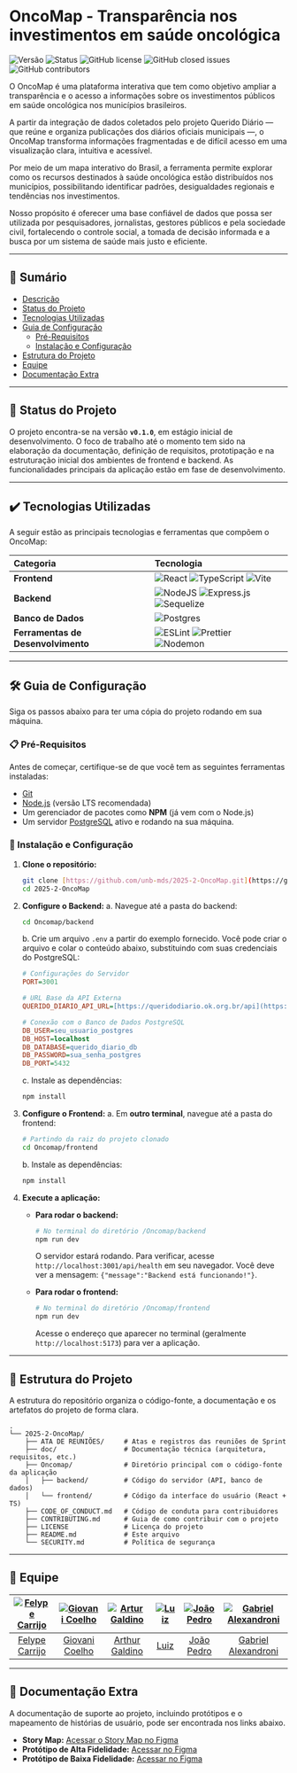 # OncoMap - Transparência nos investimentos em saúde oncológica

![Versão](https://img.shields.io/badge/version-0.1.0-blue)
![Status](https://img.shields.io/badge/Status-Em%20Desenvolvimento-yellow)
![GitHub license](https://img.shields.io/github/license/unb-mds/2025-2-OncoMap)
![GitHub closed issues](https://img.shields.io/github/issues-closed/unb-mds/2025-2-OncoMap)
![GitHub contributors](https://img.shields.io/github/contributors/unb-mds/2025-2-OncoMap)

O OncoMap é uma plataforma interativa que tem como objetivo ampliar a transparência e o acesso a informações sobre os investimentos públicos em saúde oncológica nos municípios brasileiros.

A partir da integração de dados coletados pelo projeto Querido Diário — que reúne e organiza publicações dos diários oficiais municipais —, o OncoMap transforma informações fragmentadas e de difícil acesso em uma visualização clara, intuitiva e acessível.

Por meio de um mapa interativo do Brasil, a ferramenta permite explorar como os recursos destinados à saúde oncológica estão distribuídos nos municípios, possibilitando identificar padrões, desigualdades regionais e tendências nos investimentos.

Nosso propósito é oferecer uma base confiável de dados que possa ser utilizada por pesquisadores, jornalistas, gestores públicos e pela sociedade civil, fortalecendo o controle social, a tomada de decisão informada e a busca por um sistema de saúde mais justo e eficiente.

---

## 📝 Sumário
- [Descrição](#oncomap---transparência-nos-investimentos-em-saúde-oncológica)
- [Status do Projeto](#-status-do-projeto)
- [Tecnologias Utilizadas](#️-tecnologias-utilizadas)
- [Guia de Configuração](#-guia-de-configuração)
  - [Pré-Requisitos](#-pré-requisitos)
  - [Instalação e Configuração](#-instalação-e-configuração)
- [Estrutura do Projeto](#-estrutura-do-projeto)
- [Equipe](#-equipe)
- [Documentação Extra](#-documentação-extra)

---

## 🚧 Status do Projeto

O projeto encontra-se na versão **`v0.1.0`**, em estágio inicial de desenvolvimento. O foco de trabalho até o momento tem sido na elaboração da documentação, definição de requisitos, prototipação e na estruturação inicial dos ambientes de frontend e backend. As funcionalidades principais da aplicação estão em fase de desenvolvimento.

---

## ✔️ Tecnologias Utilizadas

A seguir estão as principais tecnologias e ferramentas que compõem o OncoMap:

| Categoria | Tecnologia |
| :----------- | :---------------------------------------------------------------------------------------------------------- |
| **Frontend** | ![React](https://img.shields.io/badge/react-%2320232a.svg?style=for-the-badge&logo=react&logoColor=%2361DAFB) ![TypeScript](https://img.shields.io/badge/typescript-%23007ACC.svg?style=for-the-badge&logo=typescript&logoColor=white) ![Vite](https://img.shields.io/badge/vite-%23646CFF.svg?style=for-the-badge&logo=vite&logoColor=white) |
| **Backend** | ![NodeJS](https://img.shields.io/badge/node.js-6DA55F?style=for-the-badge&logo=node.js&logoColor=white) ![Express.js](https://img.shields.io/badge/express.js-%23404d59.svg?style=for-the-badge&logo=express&logoColor=%2361DAFB) ![Sequelize](https://img.shields.io/badge/Sequelize-52B0E7?style=for-the-badge&logo=sequelize&logoColor=white) |
| **Banco de Dados** | ![Postgres](https://img.shields.io/badge/postgres-%23316192.svg?style=for-the-badge&logo=postgresql&logoColor=white) |
| **Ferramentas de Desenvolvimento** | ![ESLint](https://img.shields.io/badge/ESLint-4B3263?style=for-the-badge&logo=eslint&logoColor=white) ![Prettier](https://img.shields.io/badge/Prettier-F7B93E?style=for-the-badge&logo=prettier&logoColor=white) ![Nodemon](https://img.shields.io/badge/Nodemon-76D04B?style=for-the-badge&logo=nodemon&logoColor=white) |

---

## 🛠 Guia de Configuração 

Siga os passos abaixo para ter uma cópia do projeto rodando em sua máquina.

### 📋 Pré-Requisitos

Antes de começar, certifique-se de que você tem as seguintes ferramentas instaladas:
- [Git](https://git-scm.com/)
- [Node.js](https://nodejs.org/en/) (versão LTS recomendada)
- Um gerenciador de pacotes como **NPM** (já vem com o Node.js)
- Um servidor [PostgreSQL](https://www.postgresql.org/) ativo e rodando na sua máquina.

### 🚀 Instalação e Configuração

1.  **Clone o repositório:**
    ```bash
    git clone [https://github.com/unb-mds/2025-2-OncoMap.git](https://github.com/unb-mds/2025-2-OncoMap.git)
    cd 2025-2-OncoMap
    ```

2.  **Configure o Backend:**
    a. Navegue até a pasta do backend:
    ```bash
    cd Oncomap/backend
    ```
    b. Crie um arquivo `.env` a partir do exemplo fornecido. Você pode criar o arquivo e colar o conteúdo abaixo, substituindo com suas credenciais do PostgreSQL:
    ```ini
    # Configurações do Servidor
    PORT=3001

    # URL Base da API Externa
    QUERIDO_DIARIO_API_URL=[https://queridodiario.ok.org.br/api](https://queridodiario.ok.org.br/api)

    # Conexão com o Banco de Dados PostgreSQL
    DB_USER=seu_usuario_postgres
    DB_HOST=localhost
    DB_DATABASE=querido_diario_db
    DB_PASSWORD=sua_senha_postgres
    DB_PORT=5432
    ```
    c. Instale as dependências:
    ```bash
    npm install
    ```

3.  **Configure o Frontend:**
    a. Em **outro terminal**, navegue até a pasta do frontend:
    ```bash
    # Partindo da raiz do projeto clonado
    cd Oncomap/frontend
    ```
    b. Instale as dependências:
    ```bash
    npm install
    ```

4.  **Execute a aplicação:**
    * **Para rodar o backend:**
        ```bash
        # No terminal do diretório /Oncomap/backend
        npm run dev 
        ```
        O servidor estará rodando. Para verificar, acesse `http://localhost:3001/api/health` em seu navegador. Você deve ver a mensagem: `{"message":"Backend está funcionando!"}`.

    * **Para rodar o frontend:**
        ```bash
        # No terminal do diretório /Oncomap/frontend
        npm run dev
        ```
        Acesse o endereço que aparecer no terminal (geralmente `http://localhost:5173`) para ver a aplicação.

---

## 📁 Estrutura do Projeto
A estrutura do repositório organiza o código-fonte, a documentação e os artefatos do projeto de forma clara.

```
.
└── 2025-2-OncoMap/
    ├── ATA DE REUNIÕES/     # Atas e registros das reuniões de Sprint
    ├── doc/                 # Documentação técnica (arquitetura, requisitos, etc.)
    ├── Oncomap/             # Diretório principal com o código-fonte da aplicação
    │   ├── backend/         # Código do servidor (API, banco de dados)
    │   └── frontend/        # Código da interface do usuário (React + TS)
    ├── CODE_OF_CONDUCT.md   # Código de conduta para contribuidores
    ├── CONTRIBUTING.md      # Guia de como contribuir com o projeto
    ├── LICENSE              # Licença do projeto
    ├── README.md            # Este arquivo
    └── SECURITY.md          # Política de segurança
```
---

## 👥 Equipe
| [![Felype Carrijo](https://avatars.githubusercontent.com/u/168106790?v=4)](https://github.com/Flyxs) | [![Giovani Coelho](https://avatars.githubusercontent.com/u/176083022?v=4)](https://github.com/Gotc2607) | [![Artur Galdino](https://avatars.githubusercontent.com/u/187340217?v=4)](https://github.com/ArturFGaldino) | [![Luiz](https://avatars.githubusercontent.com/u/212640680?v=4)](https://github.com/Luizz97) | [![João Pedro](https://avatars.githubusercontent.com/u/178330046?v=4)](https://github.com/joaoPedro-201) | [![Gabriel Alexandroni](https://avatars.githubusercontent.com/u/170197026?v=4)](https://github.com/Alexandroni07) |
|:-------------------------------------------------------------:|:-----------------------------------------------------------:|:-----------------------------------------------------------:|:-----------------------------------------------------------:|:-------------------------------------------------------------:|:-------------------------------------------------------------:|
| [Felype Carrijo](https://github.com/Flyxs) | [Giovani Coelho](https://github.com/Gotc2607) | [Arthur Galdino](https://github.com/ArturFGaldino) | [Luiz](https://github.com/Luizz97) | [João Pedro](https://github.com/joaoPedro-201) | [Gabriel Alexandroni](https://github.com/Alexandroni07) |

---

## 🎨 Documentação Extra
A documentação de suporte ao projeto, incluindo protótipos e o mapeamento de histórias de usuário, pode ser encontrada nos links abaixo.

- **Story Map:** [Acessar o Story Map no Figma](https://www.figma.com/board/8Jsltq8BOL65CsMoRWFjik/Template-MDS--Copy-?node-id=0-1&p=f&t=qNEzS63nFVyC3kB9-0)
- **Protótipo de Alta Fidelidade:** [Acessar no Figma](https://www.figma.com/design/XyUsffocEKRw7przVsbk0n/Pagina-do-projeto?node-id=0-1&p=f&t=NCglUxCaxCXUAbg9-0)
- **Protótipo de Baixa Fidelidade:** [Acessar no Figma](https://www.figma.com/design/td5oKsmfHCtT9CSPFzKU13/baixa-fidelidada?node-id=0-1&t=gMAdAvQszOHO9gqo-1)
